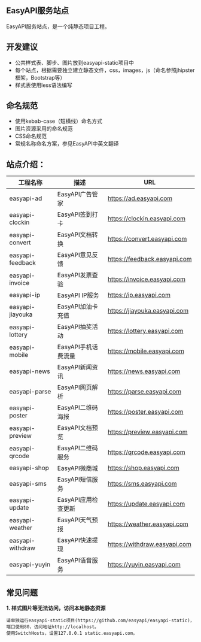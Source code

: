EasyAPI服务站点
--------

EasyAPI服务站点，是一个纯静态项目工程。

## 开发建议
- 公共样式表、脚步、图片放到easyapi-static项目中
- 每个站点，根据需要独立建立静态文件，css，images，js（命名参照jhipster框架，Bootstrap等）
- 样式表使用less语法编写

## 命名规范

- 使用kebab-case（短横线）命名方式
- 图片资源采用的命名规范
- CSS命名规范
- 常规名称命名方案，参见EasyAPI中英文翻译

##  站点介绍：
| 工程名称             | 描述                      |  URL                      | 
| ------------------  | ------------------------ |  ------------------------    |
| easyapi-ad          |  EasyAPI广告管家           |  https://ad.easyapi.com    |
| easyapi-clockin     |  EasyAPI签到打卡           |  https://clockin.easyapi.com    | 
| easyapi-convert     |  EasyAPI文档转换           |  https://convert.easyapi.com    |
| easyapi-feedback    |  EasyAPI意见反馈           |  https://feedback.easyapi.com    |
| easyapi-invoice     |  EasyAPI发票查验           |  https://invoice.easyapi.com    |
| easyapi-ip          |  EasyAPI IP服务            | https://ip.easyapi.com    |
| easyapi-jiayouka    |  EasyAPI加油卡充值         |  https://jiayouka.easyapi.com    |
| easyapi-lottery     |  EasyAPI抽奖活动           |  https://lottery.easyapi.com    |
| easyapi-mobile      |  EasyAPI手机话费流量       |  https://mobile.easyapi.com    |
| easyapi-news        |  EasyAPI新闻资讯           |  https://news.easyapi.com    |
| easyapi-parse       |  EasyAPI网页解析           |  https://parse.easyapi.com    |
| easyapi-poster      |  EasyAPI二维码海报         |  https://poster.easyapi.com    |
| easyapi-preview     |  EasyAPI文档预览           |  https://preview.easyapi.com    |
| easyapi-qrcode      |  EasyAPI二维码服务         |  https://qrcode.easyapi.com    |
| easyapi-shop        |  EasyAPI微商城             | https://shop.easyapi.com    |
| easyapi-sms         |  EasyAPI短信服务           | https://sms.easyapi.com    |
| easyapi-update      |  EasyAPI应用检查更新       |  https://update.easyapi.com    |
| easyapi-weather     |  EasyAPI天气预报           |  https://weather.easyapi.com    |
| easyapi-withdraw    |  EasyAPI快速提现           |  https://withdraw.easyapi.com    |
| easyapi-yuyin       |  EasyAPI语音服务           |  https://yuyin.easyapi.com    |

    
## 常见问题
	
**1. 样式图片等无法访问，访问本地静态资源**

    请单独运行easyapi-static项目(https://github.com/easyapi/easyapi-static)，端口使用80，访问地址http://localhost。
    使用SwitchHosts，设置127.0.0.1 static.easyapi.com。
